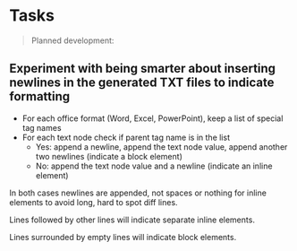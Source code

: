 # Tasks

> Planned development:

## Experiment with being smarter about inserting newlines in the generated TXT files to indicate formatting

- For each office format (Word, Excel, PowerPoint), keep a list of special tag names
- For each text node check if parent tag name is in the list
  - Yes: append a newline, append the text node value, append another two newlines (indicate a block element)
  - No: append the text node value and a newline (indicate an inline element)

In both cases newlines are appended, not spaces or nothing for inline elements to avoid long, hard to spot diff lines.

Lines followed by other lines will indicate separate inline elements.

Lines surrounded by empty lines will indicate block elements.
